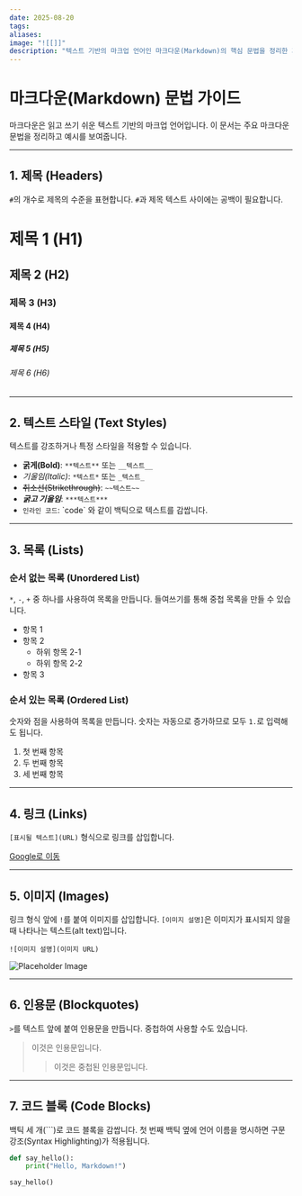 ```yaml
---
date: 2025-08-20
tags: 
aliases: 
image: "![[]]"
description: "텍스트 기반의 마크업 언어인 마크다운(Markdown)의 핵심 문법을 정리한 가이드입니다. 제목, 텍스트 스타일, 목록, 링크, 이미지, 코드 블록 등 자주 사용하는 문법을 예제와 함께 설명하여 누구나 쉽게 배우고 활용할 수 있도록 돕습니다."
---
```

# 마크다운(Markdown) 문법 가이드

마크다운은 읽고 쓰기 쉬운 텍스트 기반의 마크업 언어입니다. 이 문서는 주요 마크다운 문법을 정리하고 예시를 보여줍니다.

---

## 1. 제목 (Headers)

`#`의 개수로 제목의 수준을 표현합니다. `#`과 제목 텍스트 사이에는 공백이 필요합니다.

# 제목 1 (H1)
## 제목 2 (H2)
### 제목 3 (H3)
#### 제목 4 (H4)
##### 제목 5 (H5)
###### 제목 6 (H6)

---

## 2. 텍스트 스타일 (Text Styles)

텍스트를 강조하거나 특정 스타일을 적용할 수 있습니다.

- **굵게(Bold)**: `**텍스트**` 또는 `__텍스트__`
- *기울임(Italic)*: `*텍스트*` 또는 `_텍스트_`
- ~~취소선(Strikethrough)~~: `~~텍스트~~`
- ***굵고 기울임***: `***텍스트***`
- `인라인 코드`: \`code\` 와 같이 백틱으로 텍스트를 감쌉니다.

---

## 3. 목록 (Lists)

### 순서 없는 목록 (Unordered List)

`*`, `-`, `+` 중 하나를 사용하여 목록을 만듭니다. 들여쓰기를 통해 중첩 목록을 만들 수 있습니다.

- 항목 1
- 항목 2
  - 하위 항목 2-1
  - 하위 항목 2-2
- 항목 3

### 순서 있는 목록 (Ordered List)

숫자와 점을 사용하여 목록을 만듭니다. 숫자는 자동으로 증가하므로 모두 `1.`로 입력해도 됩니다.

1. 첫 번째 항목
2. 두 번째 항목
3. 세 번째 항목

---

## 4. 링크 (Links)

`[표시될 텍스트](URL)` 형식으로 링크를 삽입합니다.

[Google로 이동](https://www.google.com)

---

## 5. 이미지 (Images)

링크 형식 앞에 `!`를 붙여 이미지를 삽입합니다. `[이미지 설명]`은 이미지가 표시되지 않을 때 나타나는 텍스트(alt text)입니다.

`![이미지 설명](이미지 URL)`

![Placeholder Image](https://via.placeholder.com/200x100)

---

## 6. 인용문 (Blockquotes)

`>`를 텍스트 앞에 붙여 인용문을 만듭니다. 중첩하여 사용할 수도 있습니다.

> 이것은 인용문입니다.
> > 이것은 중첩된 인용문입니다.

---

## 7. 코드 블록 (Code Blocks)

백틱 세 개(\`\`\`)로 코드 블록을 감쌉니다. 첫 번째 백틱 옆에 언어 이름을 명시하면 구문 강조(Syntax Highlighting)가 적용됩니다.

```python
def say_hello():
    print("Hello, Markdown!")

say_hello()